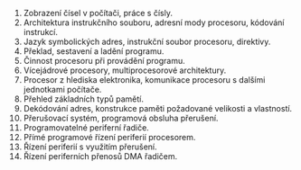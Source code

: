 1. Zobrazení čísel v počítači, práce s čísly.  
2. Architektura instrukčního souboru, adresní mody procesoru, kódování instrukcí.  
3. Jazyk symbolických adres, instrukční soubor procesoru, direktivy.  
4. Překlad, sestavení a ladění programu.  
5. Činnost procesoru při provádění programu.  
6. Vícejádrové procesory, multiprocesorové architektury.  
7. Procesor z hlediska elektronika, komunikace procesoru s dalšími jednotkami počítače.  
8. Přehled základních typů pamětí.  
9. Dekódování adres, konstrukce paměti požadované velikosti a vlastností.  
10. Přerušovací systém, programová obsluha přerušení.  
11. Programovatelné periferní řadiče.  
12. Přímé programové řízení periferií procesorem.  
13. Řízení periferií s využitím přerušení.  
14. Řízení periferních přenosů DMA řadičem.